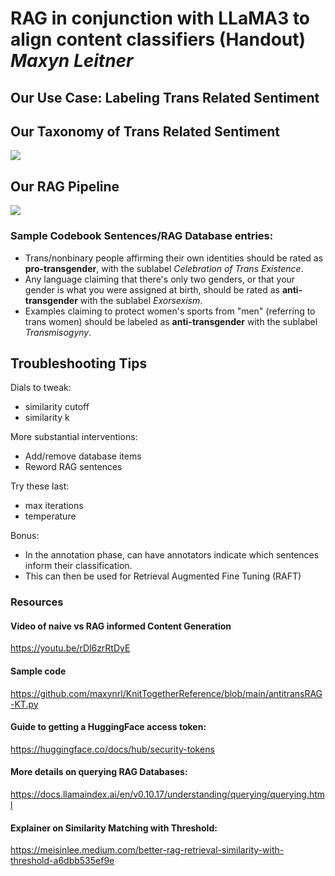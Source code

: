 # RAG in conjunction with LLaMA3 to align content classifiers (Handout) *Maxyn Leitner*

## Our Use Case: Labeling Trans Related Sentiment

## Our Taxonomy of Trans Related Sentiment

![](data:image/png;base64...)

## Our RAG Pipeline

![](data:image/png;base64...)

### Sample Codebook Sentences/RAG Database entries:

* Trans/nonbinary people affirming their own identities should be rated as **pro-transgender**, with the sublabel *Celebration of Trans Existence*.
* Any language claiming that there's only two genders, or that your gender is what you were assigned at birth, should be rated as **anti-transgender** with the sublabel *Exorsexism*.
* Examples claiming to protect women's sports from "men" (referring to trans women) should be labeled as **anti-transgender** with the sublabel *Transmisogyny*.

## Troubleshooting Tips

Dials to tweak:

* similarity cutoff
* similarity k

More substantial interventions:

* Add/remove database items
* Reword RAG sentences

Try these last:

* max iterations
* temperature

Bonus:

* In the annotation phase, can have annotators indicate which sentences inform their classification.
* This can then be used for Retrieval Augmented Fine Tuning (RAFT)

### Resources

#### Video of naive vs RAG informed Content Generation

<https://youtu.be/rDl6zrRtDyE>

#### Sample code

<https://github.com/maxynrl/KnitTogetherReference/blob/main/antitransRAG-KT.py>

#### Guide to getting a HuggingFace access token:

<https://huggingface.co/docs/hub/security-tokens>

#### More details on querying RAG Databases:

<https://docs.llamaindex.ai/en/v0.10.17/understanding/querying/querying.html>

#### Explainer on Similarity Matching with Threshold:

<https://meisinlee.medium.com/better-rag-retrieval-similarity-with-threshold-a6dbb535ef9e>
